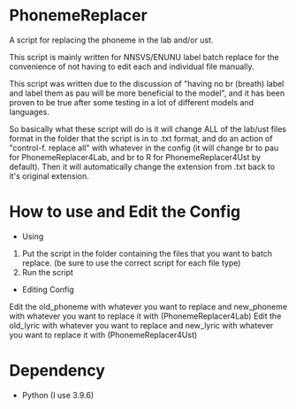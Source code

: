 # PhonemeReplacer
A script for replacing the phoneme in the lab and/or ust.

This script is mainly written for NNSVS/ENUNU label batch replace for the convenience of not having to edit each and individual file manually.

This script was written due to the discussion of "having no br (breath) label and label them as pau will be more beneficial to the model", and it has been proven to be true after some testing in a lot of different models and languages.

So basically what these script will do is it will change ALL of the lab/ust files format in the folder that the script is in to .txt format, and do an action of "control-f. replace all" with whatever in the config (it will change br to pau for PhonemeReplacer4Lab, and br to R for PhonemeReplacer4Ust by default). Then it will automatically change the extension from .txt back to it's original extension.

# How to use and Edit the Config

- Using
1. Put the script in the folder containing the files that you want to batch replace. (be sure to use the correct script for each file type)
3. Run the script

- Editing Config

Edit the old_phoneme with whatever you want to replace and new_phoneme with whatever you want to replace it with (PhonemeReplacer4Lab)
Edit the old_lyric with whatever you want to replace and new_lyric with whatever you want to replace it with (PhonemeReplacer4Ust)

# Dependency

- Python (I use 3.9.6)
